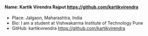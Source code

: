 #### Name: Kartik Virendra Rajput https://github.com/kartikvirendra

- Place: Jalgaon, Maharashtra, India
- Bio: I am a student at Vishwakarma Institute of Technology Pune
- GitHub: kartikvirendra https://github.com/kartikvirendra
